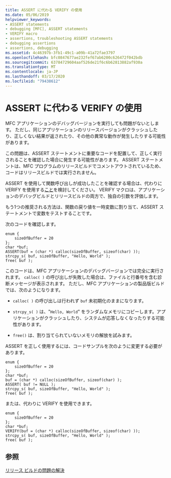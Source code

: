 ```yaml
---
title: ASSERT に代わる VERIFY の使用
ms.date: 05/06/2019
helpviewer_keywords:
- ASSERT statements
- debugging [MFC], ASSERT statements
- VERIFY macro
- assertions, troubleshooting ASSERT statements
- debugging assertions
- assertions, debugging
ms.assetid: 4c46397b-3fb1-49c1-a09b-41a72fae3797
ms.openlocfilehash: bfc0847677ae232fef67ab6200c626472f042bdb
ms.sourcegitcommit: 63784729604aaf526de21f6c6b62813882af930a
ms.translationtype: MT
ms.contentlocale: ja-JP
ms.lasthandoff: 03/17/2020
ms.locfileid: "79438612"
---
```

# <a name="using-verify-instead-of-assert"></a>ASSERT に代わる VERIFY の使用

MFC アプリケーションのデバッグバージョンを実行しても問題がないとします。 ただし、同じアプリケーションのリリースバージョンがクラッシュしたり、正しくない結果が返されたり、その他の異常な動作が発生したりする可能性があります。

この問題は、ASSERT ステートメントに重要なコードを配置して、正しく実行されることを確認した場合に発生する可能性があります。 ASSERT ステートメントは、MFC プログラムのリリースビルドでコメントアウトされているため、コードはリリースビルドでは実行されません。

ASSERT を使用して関数呼び出しが成功したことを確認する場合は、代わりに VERIFY を使用する[こと](../mfc/reference/diagnostic-services.md#verify)を検討してください。 VERIFY マクロは、アプリケーションのデバッグビルドとリリースビルドの両方で、独自の引数を評価します。

もう1つの推奨される方法は、関数の戻り値を一時変数に割り当て、ASSERT ステートメントで変数をテストすることです。

次のコードを確認します。

```
enum {
    sizeOfBuffer = 20
};
char *buf;
ASSERT(buf = (char *) calloc(sizeOfBuffer, sizeof(char) ));
strcpy_s( buf, sizeOfBuffer, "Hello, World" );
free( buf );
```

このコードは、MFC アプリケーションのデバッグバージョンでは完全に実行されます。 `calloc( )` の呼び出しが失敗した場合は、ファイルと行番号を含む診断メッセージが表示されます。 ただし、MFC アプリケーションの製品版ビルドでは、次のようになります。

- `calloc( )` の呼び出しは行われず `buf` 未初期化のままになります。

- `strcpy_s( )` は、"`Hello, World`" をランダムなメモリにコピーします。アプリケーションがクラッシュしたり、システムが応答しなくなったりする可能性があります。

- `free()` は、割り当てられていないメモリの解放を試みます。

ASSERT を正しく使用するには、コードサンプルを次のように変更する必要があります。

```
enum {
    sizeOfBuffer = 20
};
char *buf;
buf = (char *) calloc(sizeOfBuffer, sizeof(char) );
ASSERT( buf != NULL );
strcpy_s( buf, sizeOfBuffer, "Hello, World" );
free( buf );
```

または、代わりに VERIFY を使用できます。

```
enum {
    sizeOfBuffer = 20
};
char *buf;
VERIFY(buf = (char *) calloc(sizeOfBuffer, sizeof(char) ));
strcpy_s( buf, sizeOfBuffer, "Hello, World" );
free( buf );
```

## <a name="see-also"></a>参照

[リリース ビルドの問題の解決](fixing-release-build-problems.md)
